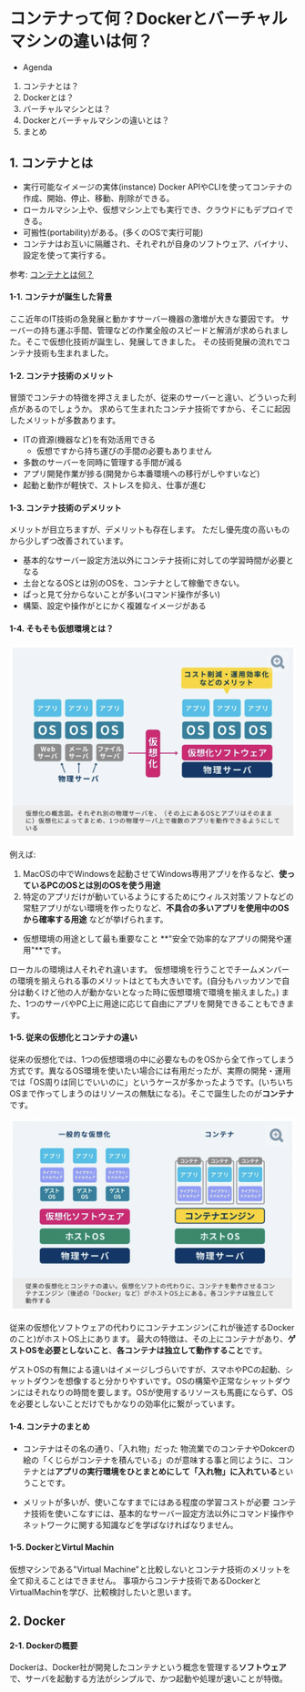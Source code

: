 # コンテナって何？Dockerとバーチャルマシンの違いは何？
- Agenda
1. コンテナとは？
2. Dockerとは？
3. バーチャルマシンとは？
4. Dockerとバーチャルマシンの違いとは？
5. まとめ

## 1. コンテナとは
- 実行可能なイメージの実体(instance)
Docker APIやCLIを使ってコンテナの作成、開始、停止、移動、削除ができる。
- ローカルマシン上や、仮想マシン上でも実行でき、クラウドにもデプロイできる。
- 可搬性(portability)がある。(多くのOSで実行可能)
- コンテナはお互いに隔離され、それぞれが自身のソフトウェア、バイナリ、設定を使って実行する。

参考: [コンテナとは何？](https://docs.docker.jp/get-started/index.html#id5)

#### 1-1. コンテナが誕生した背景
ここ近年のIT技術の急発展と動かすサーバー機器の激増が大きな要因です。
サーバーの持ち運ぶ手間、管理などの作業全般のスピードと解消が求められました。そこで仮想化技術が誕生し、発展してきました。
その技術発展の流れでコンテナ技術も生まれました。

#### 1-2. コンテナ技術のメリット
冒頭でコンテナの特徴を押さえましたが、従来のサーバーと違い、どういった利点があるのでしょうか。
求めらて生まれたコンテナ技術ですから、そこに起因したメリットが多数あります。

- ITの資源(機器など)を有効活用できる
  - 仮想ですから持ち運びの手間の必要もありません
- 多数のサーバーを同時に管理する手間が減る
- アプリ開発作業が捗る(開発から本番環境への移行がしやすいなど)
- 起動と動作が軽快で、ストレスを抑え、仕事が進む

#### 1-3. コンテナ技術のデメリット
メリットが目立ちますが、デメリットも存在します。
ただし優先度の高いものから少しずつ改善されています。

- 基本的なサーバー設定方法以外にコンテナ技術に対しての学習時間が必要となる
- 土台となるOSとは別のOSを、コンテナとして稼働できない。
- ぱっと見て分からないことが多い(コマンド操作が多い)
- 構築、設定や操作がとにかく複雑なイメージがある


#### 1-4. そもそも仮想環境とは？
![](2022-09-07-05-27-51.png)

例えば:
1. MacOSの中でWindowsを起動させてWindows専用アプリを作るなど、**使っているPCのOSとは別のOSを使う用途**
2. 特定のアプリだけが動いているようにするためにウィルス対策ソフトなどの常駐アプリがない環境を作ったりなど、**不具合の多いアプリを使用中のOSから確率する用途**
などが挙げられます。

- 仮想環境の用途として最も重要なこと
**"安全で効率的なアプリの開発や運用"**です。

ローカルの環境は人それぞれ違います。
仮想環境を行うことでチームメンバーの環境を揃えられる事のメリットはとても大きいです。(自分もハッカソンで自分は動くけど他の人が動かないとなった時に仮想環境で環境を揃えました。)
また、1つのサーバやPC上に用途に応じて自由にアプリを開発できることもできます。

#### 1-5. 従来の仮想化とコンテナの違い
従来の仮想化では、1つの仮想環境の中に必要なものをOSから全て作ってしまう方式です。異なるOS環境を使いたい場合には有用だったが、実際の開発・運用では「OS周りは同じでいいのに」というケースが多かったようです。(いちいちOSまで作ってしまうのはリソースの無駄になる)。そこで誕生したのが**コンテナ**です。

![](2022-09-07-05-41-34.png)

従来の仮想化ソフトウェアの代わりにコンテナエンジン(これが後述するDockerのこと)がホストOS上にあります。
最大の特徴は、その上にコンテナがあり、**ゲストOSを必要としないこと**、**各コンテナは独立して動作すること**です。

ゲストOSの有無による違いはイメージしづらいですが、スマホやPCの起動、シャットダウンを想像すると分かりやすいです。OSの構築や正常なシャットダウンにはそれなりの時間を要します。OSが使用するリソースも馬鹿にならず、OSを必要としないことだけでもかなりの効率化に繋がっています。

#### 1-4. コンテナのまとめ
- コンテナはその名の通り、「入れ物」だった
物流業でのコンテナやDokcerの絵の「くじらがコンテナを積んでいる」のが意味する事と同じように、コンテナとは**アプリの実行環境をひとまとめにして「入れ物」に入れている**ということです。

- メリットが多いが、使いこなすまでにはある程度の学習コストが必要
コンテナ技術を使いこなすには、基本的なサーバー設定方法以外にコマンド操作やネットワークに関する知識などを学ばなければなりません。
#### 1-5. DockerとVirtul Machin
仮想マシンである"Virtual Machine"と比較しないとコンテナ技術のメリットを全て抑えることはできません。
事項からコンテナ技術であるDockerとVirtualMachinを学び、比較検討したいと思います。

## 2. Docker
#### 2-1. Dockerの概要
Dockerは、Docker社が開発したコンテナという概念を管理する**ソフトウェア**で、サーバを起動する方法がシンプルで、かつ起動や処理が速いことが特徴。
